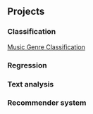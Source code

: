 ## Projects

### Classification

[Music Genre Classification](https://github.com/mju-git/Music-Genre-Classification)


### Regression



### Text analysis




### Recommender system


